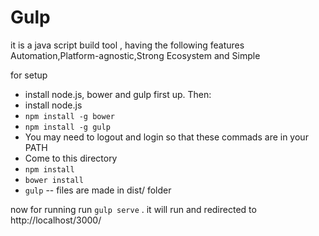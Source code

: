 # Gulp

it is a java script build tool , having the following features Automation,Platform-agnostic,Strong Ecosystem and Simple

for setup 

* install node.js, bower and gulp first up. Then:
 * install node.js 
 * `npm install -g bower`
 * `npm install -g gulp`
 * You may need to logout and login so that these commads are in your PATH
* Come to this directory
 * `npm install`
 * `bower install`
 * `gulp` -- files are made in dist/ folder
 
 now for running run `gulp serve` . it will run and redirected to http://localhost/3000/